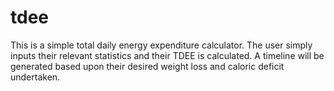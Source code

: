 # tdee
This is a simple total daily energy expenditure calculator. 
The user simply inputs their relevant statistics and their TDEE is calculated. 
A timeline will be generated based upon their desired weight loss and caloric deficit undertaken. 

